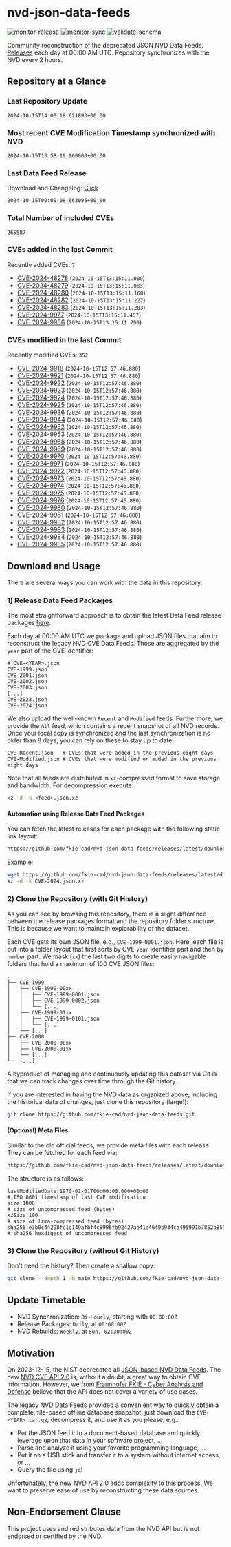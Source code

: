 # nvd-json-data-feeds

[![monitor-release](https://github.com/fkie-cad/nvd-json-data-feeds/actions/workflows/monitor_release.yml/badge.svg)](https://github.com/fkie-cad/nvd-json-data-feeds/actions/workflows/monitor_release.yml)
[![monitor-sync](https://github.com/fkie-cad/nvd-json-data-feeds/actions/workflows/monitor_sync.yml/badge.svg)](https://github.com/fkie-cad/nvd-json-data-feeds/actions/workflows/monitor_sync.yml)
[![validate-schema](https://github.com/fkie-cad/nvd-json-data-feeds/actions/workflows/validate_schema.yml/badge.svg)](https://github.com/fkie-cad/nvd-json-data-feeds/actions/workflows/validate_schema.yml)

Community reconstruction of the deprecated JSON NVD Data Feeds.
[Releases](https://github.com/fkie-cad/nvd-json-data-feeds/releases/latest) each day at 00:00 AM UTC.
Repository synchronizes with the NVD every 2 hours.

## Repository at a Glance

### Last Repository Update

```plain
2024-10-15T14:00:18.621893+00:00
```

### Most recent CVE Modification Timestamp synchronized with NVD

```plain
2024-10-15T13:58:19.960000+00:00
```

### Last Data Feed Release

Download and Changelog: [Click](https://github.com/fkie-cad/nvd-json-data-feeds/releases/latest)

```plain
2024-10-15T00:00:08.663095+00:00
```

### Total Number of included CVEs

```plain
265587
```

### CVEs added in the last Commit

Recently added CVEs: `7`

- [CVE-2024-48278](CVE-2024/CVE-2024-482xx/CVE-2024-48278.json) (`2024-10-15T13:15:11.000`)
- [CVE-2024-48279](CVE-2024/CVE-2024-482xx/CVE-2024-48279.json) (`2024-10-15T13:15:11.083`)
- [CVE-2024-48280](CVE-2024/CVE-2024-482xx/CVE-2024-48280.json) (`2024-10-15T13:15:11.160`)
- [CVE-2024-48282](CVE-2024/CVE-2024-482xx/CVE-2024-48282.json) (`2024-10-15T13:15:11.227`)
- [CVE-2024-48283](CVE-2024/CVE-2024-482xx/CVE-2024-48283.json) (`2024-10-15T13:15:11.283`)
- [CVE-2024-9977](CVE-2024/CVE-2024-99xx/CVE-2024-9977.json) (`2024-10-15T13:15:11.457`)
- [CVE-2024-9986](CVE-2024/CVE-2024-99xx/CVE-2024-9986.json) (`2024-10-15T13:15:11.790`)


### CVEs modified in the last Commit

Recently modified CVEs: `352`

- [CVE-2024-9918](CVE-2024/CVE-2024-99xx/CVE-2024-9918.json) (`2024-10-15T12:57:46.880`)
- [CVE-2024-9921](CVE-2024/CVE-2024-99xx/CVE-2024-9921.json) (`2024-10-15T12:57:46.880`)
- [CVE-2024-9922](CVE-2024/CVE-2024-99xx/CVE-2024-9922.json) (`2024-10-15T12:57:46.880`)
- [CVE-2024-9923](CVE-2024/CVE-2024-99xx/CVE-2024-9923.json) (`2024-10-15T12:57:46.880`)
- [CVE-2024-9924](CVE-2024/CVE-2024-99xx/CVE-2024-9924.json) (`2024-10-15T12:57:46.880`)
- [CVE-2024-9925](CVE-2024/CVE-2024-99xx/CVE-2024-9925.json) (`2024-10-15T12:57:46.880`)
- [CVE-2024-9936](CVE-2024/CVE-2024-99xx/CVE-2024-9936.json) (`2024-10-15T12:57:46.880`)
- [CVE-2024-9944](CVE-2024/CVE-2024-99xx/CVE-2024-9944.json) (`2024-10-15T12:57:46.880`)
- [CVE-2024-9952](CVE-2024/CVE-2024-99xx/CVE-2024-9952.json) (`2024-10-15T12:57:46.880`)
- [CVE-2024-9953](CVE-2024/CVE-2024-99xx/CVE-2024-9953.json) (`2024-10-15T12:57:46.880`)
- [CVE-2024-9968](CVE-2024/CVE-2024-99xx/CVE-2024-9968.json) (`2024-10-15T12:57:46.880`)
- [CVE-2024-9969](CVE-2024/CVE-2024-99xx/CVE-2024-9969.json) (`2024-10-15T12:57:46.880`)
- [CVE-2024-9970](CVE-2024/CVE-2024-99xx/CVE-2024-9970.json) (`2024-10-15T12:57:46.880`)
- [CVE-2024-9971](CVE-2024/CVE-2024-99xx/CVE-2024-9971.json) (`2024-10-15T12:57:46.880`)
- [CVE-2024-9972](CVE-2024/CVE-2024-99xx/CVE-2024-9972.json) (`2024-10-15T12:57:46.880`)
- [CVE-2024-9973](CVE-2024/CVE-2024-99xx/CVE-2024-9973.json) (`2024-10-15T12:57:46.880`)
- [CVE-2024-9974](CVE-2024/CVE-2024-99xx/CVE-2024-9974.json) (`2024-10-15T12:57:46.880`)
- [CVE-2024-9975](CVE-2024/CVE-2024-99xx/CVE-2024-9975.json) (`2024-10-15T12:57:46.880`)
- [CVE-2024-9976](CVE-2024/CVE-2024-99xx/CVE-2024-9976.json) (`2024-10-15T12:57:46.880`)
- [CVE-2024-9980](CVE-2024/CVE-2024-99xx/CVE-2024-9980.json) (`2024-10-15T12:57:46.880`)
- [CVE-2024-9981](CVE-2024/CVE-2024-99xx/CVE-2024-9981.json) (`2024-10-15T12:57:46.880`)
- [CVE-2024-9982](CVE-2024/CVE-2024-99xx/CVE-2024-9982.json) (`2024-10-15T12:57:46.880`)
- [CVE-2024-9983](CVE-2024/CVE-2024-99xx/CVE-2024-9983.json) (`2024-10-15T12:57:46.880`)
- [CVE-2024-9984](CVE-2024/CVE-2024-99xx/CVE-2024-9984.json) (`2024-10-15T12:57:46.880`)
- [CVE-2024-9985](CVE-2024/CVE-2024-99xx/CVE-2024-9985.json) (`2024-10-15T12:57:46.880`)


## Download and Usage

There are several ways you can work with the data in this repository:

### 1) Release Data Feed Packages

The most straightforward approach is to obtain the latest Data Feed release packages [here](https://github.com/fkie-cad/nvd-json-data-feeds/releases/latest).

Each day at 00:00 AM UTC we package and upload JSON files that aim to reconstruct the legacy NVD CVE Data Feeds.
Those are aggregated by the `year` part of the CVE identifier:

```
# CVE-<YEAR>.json
CVE-1999.json
CVE-2001.json
CVE-2002.json
CVE-2003.json
[...]
CVE-2023.json
CVE-2024.json
```

We also upload the well-known `Recent` and `Modified` feeds.
Furthermore, we provide the `All` feed, which contains a recent snapshot of all NVD records.
Once your local copy is synchronized and the last synchronization is no older than 8 days, you can rely on these to stay up to date:

```plain
CVE-Recent.json   # CVEs that were added in the previous eight days
CVE-Modified.json # CVEs that were modified or added in the previous eight days
```

Note that all feeds are distributed in `xz`-compressed format to save storage and bandwidth.
For decompression execute:

```sh
xz -d -k <feed>.json.xz
```

#### Automation using Release Data Feed Packages

You can fetch the latest releases for each package with the following static link layout:

```sh
https://github.com/fkie-cad/nvd-json-data-feeds/releases/latest/download/CVE-<YEAR>.json.xz
```

Example:

```sh
wget https://github.com/fkie-cad/nvd-json-data-feeds/releases/latest/download/CVE-2024.json.xz
xz -d -k CVE-2024.json.xz
```

### 2) Clone the Repository (with Git History)

As you can see by browsing this repository, there is a slight difference between the release packages format and the repository folder structure.
This is because we want to maintain explorability of the dataset.

Each CVE gets its own JSON file, e.g., `CVE-1999-0001.json`.
Here, each file is put into a folder layout that first sorts by CVE `year` identifier part and then by `number` part.
We mask (`xx`) the last two digits to create easily navigable folders that hold a maximum of 100 CVE JSON files:

```plain
.
├── CVE-1999
│   ├── CVE-1999-00xx
│   │   ├── CVE-1999-0001.json
│   │   ├── CVE-1999-0002.json
│   │   └── [...]
│   ├── CVE-1999-01xx
│   │   ├── CVE-1999-0101.json
│   │   └── [...]
│   └── [...]
├── CVE-2000
│   ├── CVE-2000-00xx
│   ├── CVE-2000-01xx
│   └── [...]
└── [...]
```

A byproduct of managing and continuously updating this dataset via Git is that we can track changes over time through the Git history.

If you are interested in having the NVD data as organized above, including the historical data of changes, just clone this repository (large!):

```sh
git clone https://github.com/fkie-cad/nvd-json-data-feeds.git
```

#### (Optional) Meta Files

Similar to the old official feeds, we provide meta files with each release. They can be fetched for each feed via:

```sh
https://github.com/fkie-cad/nvd-json-data-feeds/releases/latest/download/CVE-<YEAR>.meta
```

The structure is as follows:

```plain
lastModifiedDate:1970-01-01T00:00:00.000+00:00                          # ISO 8601 timestamp of last CVE modification
size:1000                                                               # size of uncompressed feed (bytes)
xzSize:100                                                              # size of lzma-compressed feed (bytes)
sha256:e3b0c44298fc1c149afbf4c8996fb92427ae41e4649b934ca495991b7852b855 # sha256 hexdigest of uncompressed feed
```

### 3) Clone the Repository (without Git History)

Don't need the history? Then create a shallow copy:

```sh
git clone --depth 1 -b main https://github.com/fkie-cad/nvd-json-data-feeds.git
```


## Update Timetable

* NVD Synchronization: `Bi-Hourly`, starting with `00:00:00Z`
* Release Packages: `Daily`, at `00:00:00Z`
* NVD Rebuilds: `Weekly`, at `Sun, 02:30:00Z`


## Motivation

On 2023-12-15, the NIST deprecated all [JSON-based NVD Data Feeds](https://nvd.nist.gov/vuln/data-feeds#divRetirementBanner-1).
The new [NVD CVE API 2.0](https://nvd.nist.gov/developers/vulnerabilities) is, without a doubt, a great way to obtain CVE information.
However, we from [Fraunhofer FKIE - Cyber Analysis and Defense](https://www.fkie.fraunhofer.de/en/departments/cad.html) believe that the API does not cover a variety of use cases.

The legacy NVD Data Feeds provided a convenient way to quickly obtain a complete, file-based offline database snapshot; just download the `CVE-<YEAR>.tar.gz`, decompress it, and use it as you please, e.g.:

- Put the JSON feed into a document-based database and quickly leverage upon that data in your software project, ...
- Parse and analyze it using your favorite programming language, ...
- Put it on a USB stick and transfer it to a system without internet access, or ...
- Query the file using `jq`!

Unfortunately, the new NVD API 2.0 adds complexity to this process.
We want to preserve ease of use by reconstructing these data sources.

## Non-Endorsement Clause

This project uses and redistributes data from the NVD API but is not endorsed or certified by the NVD.